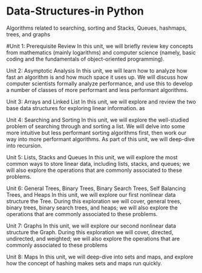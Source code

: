 # Data-Structures-in Python
Algorithms related to searching, sorting and Stacks, Queues, hashmaps, trees, and graphs

#Unit 1: Prerequisite Review
In this unit, we will briefly review key concepts from mathematics (mainly logarithms) and computer science (namely, basic coding and the fundamentals of object-oriented programming).

Unit 2: Asymptotic Analysis
In this unit, we will learn how to analyze how fast an algorithm is and how much space it uses up. We will discuss how computer scientists formally analyze performance, and use this to develop a number of classes of more performant and less performant algorithms. 

Unit 3: Arrays and Linked List
In this unit, we will explore and review the two base data structures for exploring linear information. as

Unit 4: Searching and Sorting
In this unit, we will explore the well-studied problem of searching through and sorting a list. We will delve into some more intuitive but less performant sorting algorithms first, then work our way into more performant algorithms. As part of this unit, we will deep-dive into recursion. 

Unit 5: Lists, Stacks and Queues
In this unit, we will explore the most common ways to store linear data, including lists, stacks, and  queues; we will also explore the operations that are commonly associated to these problems.

Unit 6: General Trees, Binary Trees, Binary Search Trees, Self Balancing Trees, and Heaps
In this unit, we will explore our first nonlinear data structure the Tree. During this exploration we will cover, general trees, binary trees, binary search trees, and heaps; we will also explore the operations that are commonly associated to these problems.

Unit 7: Graphs
In this unit, we will explore our second nonlinear data structure the Graph. During this exploration we will cover, directed, undirected, and weighted; we will also explore the operations that are commonly associated to these problems

Unit 8: Maps
In this unit, we will deep-dive into sets and maps, and explore how the concept of hashing makes sets and maps run quickly.
